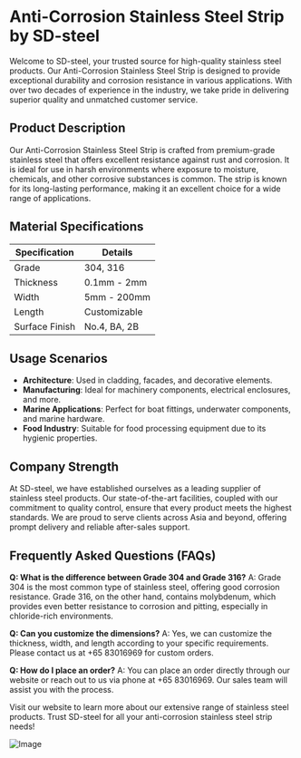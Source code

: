 # Anti-Corrosion Stainless Steel Strip by SD-steel

Welcome to SD-steel, your trusted source for high-quality stainless steel products. Our Anti-Corrosion Stainless Steel Strip is designed to provide exceptional durability and corrosion resistance in various applications. With over two decades of experience in the industry, we take pride in delivering superior quality and unmatched customer service.

## Product Description
Our Anti-Corrosion Stainless Steel Strip is crafted from premium-grade stainless steel that offers excellent resistance against rust and corrosion. It is ideal for use in harsh environments where exposure to moisture, chemicals, and other corrosive substances is common. The strip is known for its long-lasting performance, making it an excellent choice for a wide range of applications.

## Material Specifications
| Specification | Details |
|---------------|---------|
| Grade         | 304, 316 |
| Thickness     | 0.1mm - 2mm |
| Width         | 5mm - 200mm |
| Length        | Customizable |
| Surface Finish| No.4, BA, 2B |

## Usage Scenarios
- **Architecture**: Used in cladding, facades, and decorative elements.
- **Manufacturing**: Ideal for machinery components, electrical enclosures, and more.
- **Marine Applications**: Perfect for boat fittings, underwater components, and marine hardware.
- **Food Industry**: Suitable for food processing equipment due to its hygienic properties.

## Company Strength
At SD-steel, we have established ourselves as a leading supplier of stainless steel products. Our state-of-the-art facilities, coupled with our commitment to quality control, ensure that every product meets the highest standards. We are proud to serve clients across Asia and beyond, offering prompt delivery and reliable after-sales support.

## Frequently Asked Questions (FAQs)

**Q: What is the difference between Grade 304 and Grade 316?**
A: Grade 304 is the most common type of stainless steel, offering good corrosion resistance. Grade 316, on the other hand, contains molybdenum, which provides even better resistance to corrosion and pitting, especially in chloride-rich environments.

**Q: Can you customize the dimensions?**
A: Yes, we can customize the thickness, width, and length according to your specific requirements. Please contact us at +65 83016969 for custom orders.

**Q: How do I place an order?**
A: You can place an order directly through our website or reach out to us via phone at +65 83016969. Our sales team will assist you with the process.

Visit our website to learn more about our extensive range of stainless steel products. Trust SD-steel for all your anti-corrosion stainless steel strip needs!

![Image](https://github.com/user-attachments/assets/2567258e-e124-4816-932d-1809bd27ef0b)